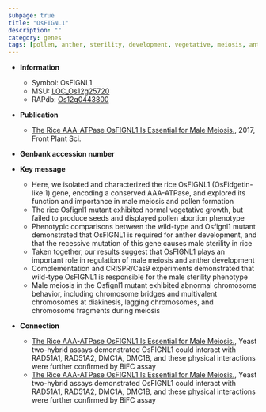 ```yaml
---
subpage: true
title: "OsFIGNL1"
description: ""
category: genes
tags: [pollen, anther, sterility, development, vegetative, meiosis, anther development, male sterility]
---
```


* **Information**  
    + Symbol: OsFIGNL1  
    + MSU: [LOC_Os12g25720](http://rice.plantbiology.msu.edu/cgi-bin/ORF_infopage.cgi?orf=LOC_Os12g25720)  
    + RAPdb: [Os12g0443800](http://rapdb.dna.affrc.go.jp/viewer/gbrowse_details/irgsp1?name=Os12g0443800)  

* **Publication**  
    + [The Rice AAA-ATPase OsFIGNL1 Is Essential for Male Meiosis.](http://www.ncbi.nlm.nih.gov/pubmed?term=The+Rice+AAA-ATPase+OsFIGNL1+Is+Essential+for+Male+Meiosis.%5BTitle%5D), 2017, Front Plant Sci.

* **Genbank accession number**  

* **Key message**  
    + Here, we isolated and characterized the rice OsFIGNL1 (OsFidgetin-like 1) gene, encoding a conserved AAA-ATPase, and explored its function and importance in male meiosis and pollen formation
    + The rice Osfignl1 mutant exhibited normal vegetative growth, but failed to produce seeds and displayed pollen abortion phenotype
    + Phenotypic comparisons between the wild-type and Osfignl1 mutant demonstrated that OsFIGNL1 is required for anther development, and that the recessive mutation of this gene causes male sterility in rice
    + Taken together, our results suggest that OsFIGNL1 plays an important role in regulation of male meiosis and anther development
    + Complementation and CRISPR/Cas9 experiments demonstrated that wild-type OsFIGNL1 is responsible for the male sterility phenotype
    + Male meiosis in the Osfignl1 mutant exhibited abnormal chromosome behavior, including chromosome bridges and multivalent chromosomes at diakinesis, lagging chromosomes, and chromosome fragments during meiosis

* **Connection**  
    + [The Rice AAA-ATPase OsFIGNL1 Is Essential for Male Meiosis.](http://www.ncbi.nlm.nih.gov/pubmed?term=The+Rice+AAA-ATPase+OsFIGNL1+Is+Essential+for+Male+Meiosis.%5BTitle%5D),  Yeast two-hybrid assays demonstrated OsFIGNL1 could interact with RAD51A1, RAD51A2, DMC1A, DMC1B, and these physical interactions were further confirmed by BiFC assay
    + [The Rice AAA-ATPase OsFIGNL1 Is Essential for Male Meiosis.](http://www.ncbi.nlm.nih.gov/pubmed?term=The+Rice+AAA-ATPase+OsFIGNL1+Is+Essential+for+Male+Meiosis.%5BTitle%5D),  Yeast two-hybrid assays demonstrated OsFIGNL1 could interact with RAD51A1, RAD51A2, DMC1A, DMC1B, and these physical interactions were further confirmed by BiFC assay



